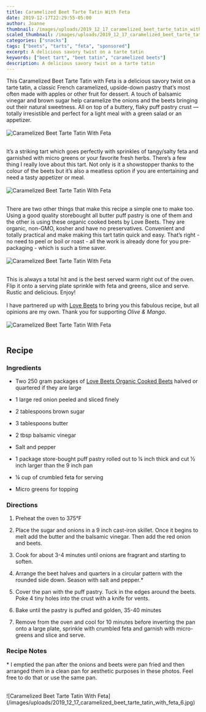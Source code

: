 ```yaml
---
title: Caramelized Beet Tarte Tatin With Feta
date: 2019-12-17T22:29:55-05:00
author: Joanne
thumbnail: /images/uploads/2019_12_17_caramelized_beet_tarte_tatin_with_feta_1.jpg
scaled_thumbnail: /images/uploads/2019_12_17_caramelized_beet_tarte_tatin_with_feta_0.jpg
categories: ["snacks"]
tags: ["beets", "tarts", "feta", "sponsored"]
excerpt: A delicious savory twist on a tarte tatin
keywords: ["beet tart", "beet tatin", "caramelized beets"]
description: A delicious savory twist on a tarte tatin
---
```


This Caramelized Beet Tarte Tatin with Feta is a delicious savory twist on a tarte tatin, a classic French caramelized, upside-down pastry that’s most often made with apples or other fruit for dessert. A touch of balsamic vinegar and brown sugar help caramelize the onions and the beets bringing out their natural sweetness. All on top of a buttery, flaky puff pastry crust — totally irresistible and perfect for a light meal with a green salad or an appetizer. 
</br>
</br>
![Caramelized Beet Tarte Tatin With Feta](/images/uploads/2019_12_17_caramelized_beet_tarte_tatin_with_feta_2.jpg)
</br>
</br>

It’s a striking tart which goes perfectly with sprinkles of tangy/salty feta and garnished with micro greens or your favorite fresh herbs. There’s a few thing I really love about this tart. Not only is it a showstopper thanks to the colour of the beets but it’s also a meatless option if you are entertaining and need a tasty appetizer or meal. 
</br>
</br>
![Caramelized Beet Tarte Tatin With Feta](/images/uploads/2019_12_17_caramelized_beet_tarte_tatin_with_feta_3.jpg)
</br>
</br>

There are two other things that make this recipe a simple one to make too. Using a good quality storebought all butter puff pastry is one of them and the other is using these organic cooked beets by Love Beets. They are organic, non-GMO, kosher and have no preservatives. Convenient and totally practical and make making this tart tatin quick and easy. That’s right - no need to peel or boil or roast - all the work is already done for you pre-packaging - which is such a time saver. 
</br>
</br>
![Caramelized Beet Tarte Tatin With Feta](/images/uploads/2019_12_17_caramelized_beet_tarte_tatin_with_feta_4.jpg)
</br>
</br>

This is always a total hit and is the best served warm right out of the oven. Flip it onto a serving plate sprinkle with feta and greens, slice and serve.  Rustic and delicious. Enjoy!
</br>
</br>
I have partnered up with <span class="highlight"><a rel="nofollow" href="https://www.lovebeets.com">Love Beets</a></span> to bring you this fabulous recipe, but all opinions are my own. Thank you for supporting _Olive & Mango_.
</br>
</br>
![Caramelized Beet Tarte Tatin With Feta](/images/uploads/2019_12_17_caramelized_beet_tarte_tatin_with_feta_5.jpg)
</br>
</br>

## Recipe

### Ingredients

* <span itemprop="ingredients">Two 250 gram packages of <span class="highlight"><a rel="nofollow" href="https://www.lovebeets.com/products/organic-cooked-beets/">Love Beets Organic Cooked Beets</a></span> halved or quartered if they are large  </span>

* <span itemprop="ingredients">1 large red onion peeled and sliced finely  </span>

* <span itemprop="ingredients">2 tablespoons brown sugar</span>

* <span itemprop="ingredients">3 tablespoons butter</span>

* <span itemprop="ingredients">2 tbsp balsamic vinegar  </span>

* <span itemprop="ingredients">Salt and pepper</span>

* <span itemprop="ingredients">1 package store-bought puff pastry rolled out to &frac14; inch thick and cut &frac12; inch larger than the 9 inch pan  </span>

* <span itemprop="ingredients">&frac14; cup of crumbled feta for serving  </span>

* <span itemprop="ingredients">Micro greens for topping  </span>


### Directions

1. Preheat the oven to 375°F

2. Place the sugar and onions in a 9 inch cast-iron skillet. Once it begins to melt add the butter and the balsamic vinegar. Then add the red onion and beets.

3. Cook for about 3-4 minutes until onions are fragrant and starting to soften.  

4. Arrange the beet halves and quarters in a circular pattern with the rounded side down. Season with salt and pepper.*

5. Cover the pan with the puff pastry. Tuck in the edges around the beets. Poke 4 tiny holes into the crust with a knife for vents.  

6. Bake until the pastry is puffed and golden, 35-40 minutes  

7. Remove from the oven and cool for 10 minutes before inverting the pan onto a large plate, sprinkle with crumbled feta and garnish with micro-greens and slice and serve.  


### Recipe Notes

&ast; I emptied the pan after the onions and beets were pan fried and then arranged them in a clean pan for aesthetic purposes in these photos. Feel free to do that or use the same pan.

</br>
![Caramelized Beet Tarte Tatin With Feta](/images/uploads/2019_12_17_caramelized_beet_tarte_tatin_with_feta_6.jpg)